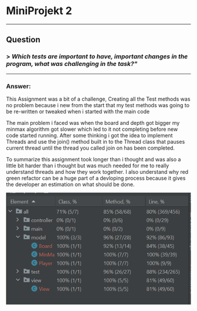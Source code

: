 # **MiniProjekt 2** 
____
##  **Question**
### > _Which tests are important to have, important changes in the program, what was challenging in the task?"_
______

### Answer:
This Assignment was a bit of a challenge,
Creating all the Test methods was no problem because i new from the start
that my test methods was going to be re-written or tweaked when i started with the main code

The main problem i faced was when the board and depth got bigger my minmax algorithm got slower 
which led to it not completing before new code started running.
After some thinking i got the idea to implement Threads and use 
the join() method built in to the Thread class that pauses current thread
until the thread you called join on has been completed.

To summarize this assignment took longer than i thought and was also a little bit harder than i thought but was much needed
for me to really understand threads and how they work together. I also understand why red green refactor can be a huge part of a devloping process
because it gives the developer an estimation on what should be done.









![img.png](img.png)
